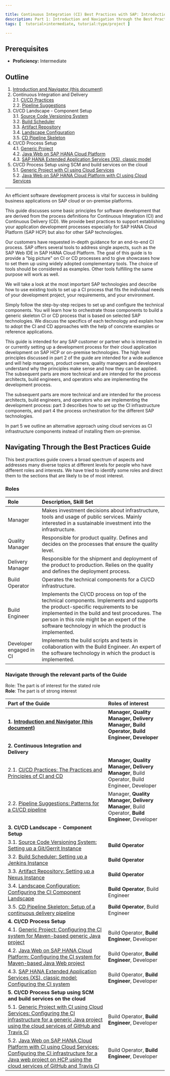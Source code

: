 ```yaml
---

title: Continuous Integration (CI) Best Practices with SAP: Introduction and Navigator
description: Part 1: Introduction and Navigation through the Best Practices Guide
tags: [  tutorial>intermediate, tutorial:type/project ]

---
```


## Prerequisites  
 - **Proficiency:** Intermediate

## Outline

1. [Introduction and Navigator (this document)](http://go.sap.com/developer/tutorials/ci-best-practices-intro.html)  
2. Continuous Integration and Delivery  
2.1. [CI/CD Practices](http://go.sap.com/developer/tutorials/ci-best-practices-ci-cd.html)  
2.2. [Pipeline Suggestions](http://go.sap.com/developer/tutorials/ci-best-practices-pipelines.html)  
3. CI/CD Landscape - Component Setup  
3.1. [Source Code Versioning System](http://go.sap.com/developer/tutorials/ci-best-practices-scm.html)  
3.2. [Build Scheduler](http://go.sap.com/developer/tutorials/ci-best-practices-build.html)  
3.3. [Artifact Repository](http://go.sap.com/developer/tutorials/ci-best-practices-artifacts.html)  
3.4. [Landscape Configuration](http://go.sap.com/developer/tutorials/ci-best-practices-landscape.html)  
3.5. [CD Pipeline Skeleton](http://go.sap.com/developer/tutorials/ci-best-practices-pipeline-skeleton.html)  
4. CI/CD Process Setup  
4.1. [Generic Project](http://go.sap.com/developer/tutorials/ci-best-practices-generic.html)  
4.2. [Java Web on SAP HANA Cloud Platform](http://go.sap.com/developer/tutorials/ci-best-practices-java-hcp.html)  
4.3. [SAP HANA Extended Application Services (XS), classic model](http://go.sap.com/developer/tutorials/ci-best-practices-xsc.html)  
5. CI/CD Process Setup using SCM and build services on the cloud  
5.1. [Generic Project with CI using Cloud Services](http://go.sap.com/developer/tutorials/ci-best-practices-generic-cloud.html)  
5.2. [Java Web on SAP HANA Cloud Platform with CI using Cloud Services](http://go.sap.com/developer/tutorials/ci-best-practices-java-hcp-cloud.html)  

---


An efficient software development process is vital for success in building business applications on SAP cloud or on-premise platforms.

This guide discusses some basic principles for software development that are derived from the process definitions for Continuous Integration (CI) and Continuous Delivery (CD). We provide best practices to support establishing your application development processes especially for SAP HANA Cloud Platform (SAP HCP) but also for other SAP technologies.

Our customers have requested in-depth guidance for an end-to-end CI process. SAP offers several tools to address single aspects, such as the SAP Web IDE in SAP HANA Cloud Platform. The goal of this guide is to provide a "big picture" on CI or CD processes and to give showcases how to set them up using widely adopted complementary tools. The choice of tools should be considered as examples. Other tools fulfilling the same purpose will work as well.

We will take a look at the most important SAP technologies and describe how to use existing tools to set up a CI process that fits the individual needs of your development project, your requirements, and your environment.

Simply follow the step-by-step recipes to set up and configure the technical components. You will learn how to orchestrate those components to build a generic skeleton CI or CD process that is based on selected SAP technologies. We discuss the specifics of each technology and explain how to adopt the CI and CD approaches with the help of concrete examples or reference applications.

This guide is intended for any SAP customer or partner who is interested in or currently setting up a development process for their cloud application development on SAP HCP or on-premise technologies. The high level principles discussed in part 2 of the guide are intended for a wide audience and will help managers, product owners, quality managers and developers understand why the principles make sense and how they can be applied. The subsequent parts are more technical and are intended for the process architects, build engineers, and operators who are implementing the development process.

The subsequent parts are more technical and are intended for the process architects, build engineers, and operators who are implementing the development process: part 3 describes how to set up the CI infrastructure components, and part 4 the process orchestration for the different SAP technologies.

In part 5 we outline an alternative approach using cloud services as CI infrastructure components instead of installing them on-premise.  


## Navigating Through the Best Practices Guide

This best practices guide covers a broad spectrum of aspects and addresses many diverse topics at different levels for people who have different roles and interests. We have tried to identify some roles and direct them to the sections that are likely to be of most interest.

### Roles

Role                      | Description, Skill Set
:------------------------ | :----------------------------------------------------------------
Manager                   | Makes investment decisions about infrastructure, tools and usage of public services. Mainly interested in a sustainable investment into the infrastructure.
Quality Manager           | Responsible for product quality. Defines and decides on the processes that ensure the quality level.
Delivery Manager          | Responsible for the shipment and deployment of the product to production. Relies on the quality and defines the deployment process.
Build Operator            | Operates the technical components for a CI/CD infrastructure.
Build Engineer            | Implements the CI/CD process on top of the technical components. Implements and supports the product-specific requirements to be implemented in the build and test procedures. The person in this role might be an expert of the software technology in which the product is implemented. 
Developer engaged in CI   | Implements the build scripts and tests in collaboration with the Build Engineer. An expert of the software technology in which the product is implemented.

### Navigate through the relevant parts of the Guide

Role: The part is of interest for the stated role  
**Role**: The part is of strong interest  

Part of the Guide      | Roles of interest
:--------------------- | :----------------
**1. [Introduction and Navigator (this document)](http://go.sap.com/developer/tutorials/ci-best-practices-intro.html)** | **Manager, Quality Manager, Delivery Manager, Build Operator, Build Engineer, Developer**
**2. Continuous Integration and Delivery** | 
2.1. [CI/CD Practices: The Practices and Principles of CI and CD](http://go.sap.com/developer/tutorials/ci-best-practices-ci-cd.html)   | **Manager, Quality Manager, Delivery Manager**, Build Operator, Build Engineer, Developer
2.2. [Pipeline Suggestions: Patterns for a CI/CD pipeline](http://go.sap.com/developer/tutorials/ci-best-practices-pipelines.html)   | Manager, **Quality Manager, Delivery Manager**, Build Operator, **Build Engineer**, Developer
**3. CI/CD Landscape - Component Setup**   | 
3.1. [Source Code Versioning System: Setting up a Git/Gerrit Instance](http://go.sap.com/developer/tutorials/ci-best-practices-scm.html)     | **Build Operator**
3.2. [Build Scheduler: Setting up a Jenkins Instance](http://go.sap.com/developer/tutorials/ci-best-practices-build.html)       | **Build Operator**
3.3. [Artifact Repository: Setting up a Nexus Instance](http://go.sap.com/developer/tutorials/ci-best-practices-artifacts.html)       | **Build Operator**
3.4. [Landscape Configuration: Configuring the CI Component Landscape](http://go.sap.com/developer/tutorials/ci-best-practices-landscape.html)       | **Build Operator**, Build Engineer
3.5. [CD Pipeline Skeleton: Setup of a continuous delivery pipeline](http://go.sap.com/developer/tutorials/ci-best-practices-pipeline-skeleton.html)       | **Build Operator**, Build Engineer
**4. CI/CD Process Setup**                | 
4.1. [Generic Project: Configuring the CI system for Maven-based generic Java project](http://go.sap.com/developer/tutorials/ci-best-practices-generic.html)                 | Build Operator, **Build Engineer**, Developer
4.2. [Java Web on SAP HANA Cloud Platform: Configuring the CI system for Maven-based Java Web project](http://go.sap.com/developer/tutorials/ci-best-practices-java-hcp.html) | Build Operator, **Build Engineer**, Developer
4.3. [SAP HANA Extended Application Services (XS), classic model: Configuring the CI system](http://go.sap.com/developer/tutorials/ci-best-practices-xsc.html) | Build Operator, **Build Engineer**, Developer
**5. CI/CD Process Setup using SCM and build services on the cloud**  | 
5.1. [Generic Project with CI using Cloud Services: Configuring the CI infrastructure for a generic Java project using the cloud services of GitHub and Travis CI](http://go.sap.com/developer/tutorials/ci-best-practices-generic-cloud.html) | Build Operator, **Build Engineer**, Developer
5.2. [Java Web on SAP HANA Cloud Platform with CI using Cloud Services: Configuring the CI infrastructure for a Java web project on HCP using the cloud services of GitHub and Travis CI](http://go.sap.com/developer/tutorials/ci-best-practices-java-hcp-cloud.html) | Build Operator, **Build Engineer**, Developer
